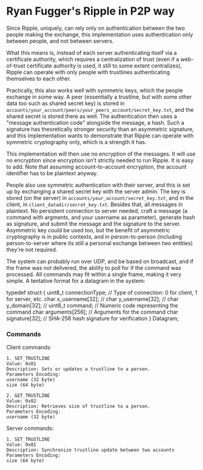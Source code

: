 # Ryan Fugger's Ripple in P2P way

Since Ripple, uniquely, can rely only on authentication between the two people making the exchange, this implementation uses authentication only between people, and not between servers.

What this means is, instead of each server authenticating itself via a certificate authority, which requires a centralization of trust (even if a web-of-trust certificate authority is used, it still to some extent centralizes), Ripple can operate with only people with trustlines authenticating themselves to each other.

Practically, this also works well with symmetric keys, which the people exchange in some way. A peer (essentially a trustline, but with some other data too such as shared secret key) is stored in `accounts/your_account/peers/your_peers_account/secret_key.txt`, and the shared secret is stored there as well. The authentication then uses a "message authentication code" alongside the message, a hash. Such a signature has theoretically stronger security than an asymmetric signature, and this implementation wants to demonstrate that Ripple can operate with symmetric cryptography only, which is a strength it has.

This implementation will then use no encryption of the messages. It will use no encryption since encryption isn't strictly needed to run Ripple. It is easy to add. Note that assuming account-to-account encryption, the account identifier has to be plaintext anyway.

People also use symmetric authentication with their server, and this is set up by exchanging a shared secret key with the server admin. The key is stored (on the server) in `accounts/your_account/secret_key.txt`, and in the client, in `client_datadir/secret_key.txt`. Besides that, all messages in plaintext. No persistent connection to server needed, craft a message (a command with argments, and your username as parameter), generate hash as signature, and submit the message and the signature to the server. Asymmetric key could be used too, but the benefit of asymmetric cryptography is in public contexts, and in person-to-person (including person-to-server where its still a personal exchange between two entities) they're not required.

The system can probably run over UDP, and be based on broadcast, and if the frame was not delivered, the ability to poll for if the command was processed. All commands may fit within a single frame, making it very simple. A tentative format for a datagram in the system:

typedef struct {
    uint8_t connectionType;    // Type of connection: 0 for client, 1 for server, etc.
    char x_username[32];       //
    char y_username[32];       //
    char y_domain[32];         //
    uint8_t command;           // Numeric code representing the command
    char arguments[256];       // Arguments for the command
    char signature[32];        // SHA-256 hash signature for verification
} Datagram;

### Commands

Client commands:

    1. SET_TRUSTLINE
    Value: 0x01
    Description: Sets or updates a trustline to a person.
    Parameters Encoding:
    username (32 byte)
    size (64 byte)
    
    2. GET_TRUSTLINE
    Value: 0x02
    Description: Retrieves size of trustline to a person.
    Parameters Encoding:
    username (32 byte)
    
Server commands:
    
    1. SET_TRUSTLINE
    Value: 0x01
    Description: Synchronize trustline update between two accounts
    Parameters Encoding:
    size (64 byte)
